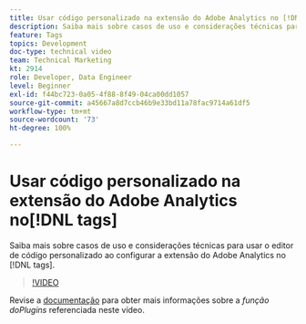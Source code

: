 ```yaml
---
title: Usar código personalizado na extensão do Adobe Analytics no [!DNL tags]
description: Saiba mais sobre casos de uso e considerações técnicas para usar o editor de código personalizado ao configurar a extensão do Adobe Analytics no [!DNL tags].
feature: Tags
topics: Development
doc-type: technical video
team: Technical Marketing
kt: 2914
role: Developer, Data Engineer
level: Beginner
exl-id: f44bc723-0a05-4f88-8f49-04ca00dd1057
source-git-commit: a45667a8d7ccb46b9e33bd11a78fac9714a61df5
workflow-type: tm+mt
source-wordcount: '73'
ht-degree: 100%

---
```


# Usar código personalizado na extensão do Adobe Analytics no[!DNL tags]

Saiba mais sobre casos de uso e considerações técnicas para usar o editor de código personalizado ao configurar a extensão do Adobe Analytics no [!DNL tags].

>[!VIDEO](https://video.tv.adobe.com/v/27272/?quality=12&learn=on)

Revise a [documentação](https://experienceleague.adobe.com/docs/analytics/implementation/vars/plugins/impl-plugins.html?lang=pt-BR) para obter mais informações sobre a <i>função doPlugins</i> referenciada neste vídeo.
